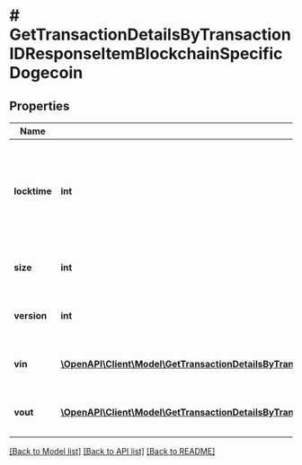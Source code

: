 # # GetTransactionDetailsByTransactionIDResponseItemBlockchainSpecificDogecoin

## Properties

Name | Type | Description | Notes
------------ | ------------- | ------------- | -------------
**locktime** | **int** | Represents the time at which a particular transaction can be added to the blockchain. |
**size** | **int** | Represents the total size of this transaction. |
**version** | **int** | Represents transaction version number. |
**vin** | [**\OpenAPI\Client\Model\GetTransactionDetailsByTransactionIDResponseItemBlockchainSpecificDogecoinVin[]**](GetTransactionDetailsByTransactionIDResponseItemBlockchainSpecificDogecoinVin.md) | Represents the transaction inputs. |
**vout** | [**\OpenAPI\Client\Model\GetTransactionDetailsByTransactionIDResponseItemBlockchainSpecificDogecoinVout[]**](GetTransactionDetailsByTransactionIDResponseItemBlockchainSpecificDogecoinVout.md) | Represents the transaction outputs. |

[[Back to Model list]](../../README.md#models) [[Back to API list]](../../README.md#endpoints) [[Back to README]](../../README.md)
